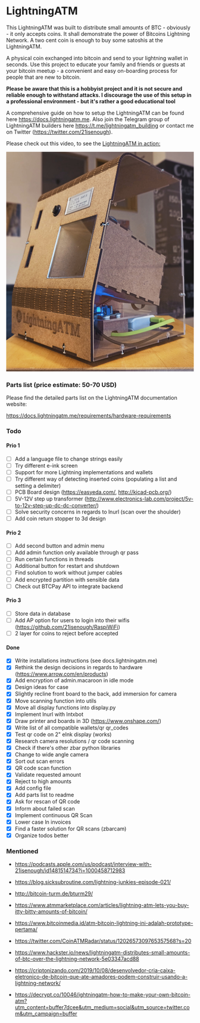 # LightningATM

This LightningATM was built to distribute small amounts of BTC - obviously - it only accepts coins. It shall demonstrate the power of Bitcoins Lightning Network. A two cent coin is enough to buy some satoshis at the LightningATM.

A physical coin exchanged into bitcoin and send to your lightning wallet in seconds. Use this project to educate your family and friends or guests at your bitcoin meetup - a convenient and easy on-boarding process for people that are new to bitcoin.

**Please be aware that this is a hobbyist project and it is not secure and reliable enough to withstand attacks. I discourage the use of this setup in a professional environment - but it's rather a good educational tool**

A comprehensive guide on how to setup the LightningATM can be found here https://docs.lightningatm.me. Also join the Telegram group of LightningATM builders here https://t.me/lightningatm_building or contact me on Twitter (https://twitter.com/21isenough).

Please check out this video, to see the [LightningATM in action:](https://twitter.com/21isenough/status/1170808396955738114?s=20)

![alt text](https://github.com/21isenough/LightningATM/blob/master/resources/images/LightningATM_rev3.jpg)

### Parts list (price estimate: 50-70 USD)

Please find the detailed parts list on the LightningATM documentation website:

https://docs.lightningatm.me/requirements/hardware-requirements


### Todo

#### Prio 1
- [ ] Add a language file to change strings easily
- [ ] Try different e-ink screen
- [ ] Support for more Lightning implementations and wallets
- [ ] Try different way of detecting inserted coins (populating a list and setting a delimiter)
- [ ] PCB Board design (https://easyeda.com/, http://kicad-pcb.org/)
- [ ] 5V-12V step up transformer (http://www.electronics-lab.com/project/5v-to-12v-step-up-dc-dc-converter/)
- [ ] Solve security concerns in regards to lnurl (scan over the shoulder)
- [ ] Add coin return stopper to 3d design
#### Prio 2
- [ ] Add second button and admin menu
- [ ] Add admin function only available through qr pass
- [ ] Run certain functions in threads
- [ ] Additional button for restart and shutdown
- [ ] Find solution to work without jumper cables
- [ ] Add encrypted partition with sensible data
- [ ] Check out BTCPay API to integrate backend
#### Prio 3
- [ ] Store data in database
- [ ] Add AP option for users to login into their wifis (https://github.com/21isenough/RaspiWiFi)
- [ ] 2 layer for coins to reject before accepted
#### Done
- [X] Write installations instructions (see docs.lightningatm.me)
- [X] Rethink the design decisions in regards to hardware (https://www.arrow.com/en/products)
- [X] Add encryption of admin.macaroon in idle mode
- [X] Design ideas for case
- [X] Slightly recline front board to the back, add immersion for camera
- [X] Move scanning function into utils
- [X] Move all display functions into display.py
- [X] Implement lnurl with lntxbot
- [X] Draw printer and boards in 3D (https://www.onshape.com/)
- [X] Write list of all compatible wallets/qr qr_codes
- [X] Test qr code on 2" eInk display (works)
- [X] Research camera resolutions / qr code scanning
- [X] Check if there's other zbar python libraries
- [X] Change to wide angle camera
- [X] Sort out scan errors
- [x] QR code scan function
- [x] Validate requested amount
- [x] Reject to high amounts
- [x] Add config file
- [x] Add parts list to readme
- [x] Ask for rescan of QR code
- [x] Inform about failed scan
- [x] Implement continuous QR Scan
- [x] Lower case ln invoices
- [x] Find a faster solution for QR scans (zbarcam)
- [x] Organize todos better

### Mentioned
- https://podcasts.apple.com/us/podcast/interview-with-21isenough/id1481514734?i=1000458712983
- https://blog.sicksubroutine.com/lightning-junkies-episode-021/
- http://bitcoin-turm.de/bturm29/

- https://www.atmmarketplace.com/articles/lightning-atm-lets-you-buy-itty-bitty-amounts-of-bitcoin/
- https://www.bitcoinmedia.id/atm-bitcoin-lightning-ini-adalah-prototype-pertama/
- https://twitter.com/CoinATMRadar/status/1202657309765357568?s=20
- https://www.hackster.io/news/lightningatm-distributes-small-amounts-of-btc-over-the-lightning-network-5e03347acd88
- https://criptonizando.com/2019/10/08/desenvolvedor-cria-caixa-eletronico-de-bitcoin-que-ate-amadores-podem-construir-usando-a-lightning-network/
- https://decrypt.co/10046/ightningatm-how-to-make-your-own-bitcoin-atm?utm_content=buffer7dcee&utm_medium=social&utm_source=twitter.com&utm_campaign=buffer
